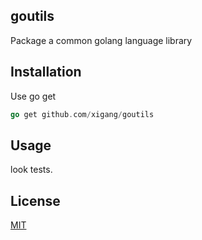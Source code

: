 ## goutils
Package a common golang language library

## Installation

Use go get 

```go
go get github.com/xigang/goutils
``` 


## Usage

look tests.


## License
[MIT](https://github.com/xigang/goutils/blob/master/LICENSE)
